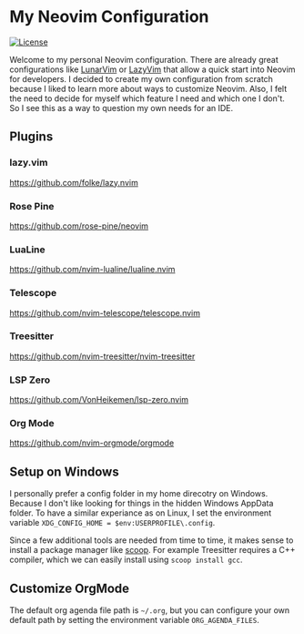 # My Neovim Configuration

<a href="/LICENSE">![License](https://img.shields.io/github/license/mgrosser3/nvim)</a>

Welcome to my personal Neovim configuration. There are already great configurations like
[LunarVim](https://www.lunarvim.org/) or [LazyVim](https://www.lazyvim.org/) that allow
a quick start into Neovim for developers. I decided to create my own configuration from
scratch because I liked to learn more about ways to customize Neovim. Also, I felt the
need to decide for myself which feature I need and which one I don't. So I see this as a
way to question my own needs for an IDE.

## Plugins

### lazy.vim
https://github.com/folke/lazy.nvim

### Rose Pine
https://github.com/rose-pine/neovim

### LuaLine
https://github.com/nvim-lualine/lualine.nvim

### Telescope
https://github.com/nvim-telescope/telescope.nvim

### Treesitter
https://github.com/nvim-treesitter/nvim-treesitter

### LSP Zero
https://github.com/VonHeikemen/lsp-zero.nvim

### Org Mode
https://github.com/nvim-orgmode/orgmode

## Setup on Windows

I personally prefer a config folder in my home direcotry on Windows.
Because I don't like looking for things in the hidden Windows AppData
folder. To have a similar experiance as on Linux, I set the environment
variable `XDG_CONFIG_HOME = $env:USERPROFILE\.config`.

Since a few additional tools are needed from time to time, it makes
sense to install a package manager like [scoop](https://scoop.sh/).
For example Treesitter requires a C++ compiler, which we can easily
install using `scoop install gcc`.

## Customize OrgMode

 The default org agenda file path is `~/.org`, but
 you can configure your own default path by setting
 the environment variable `ORG_AGENDA_FILES`.
